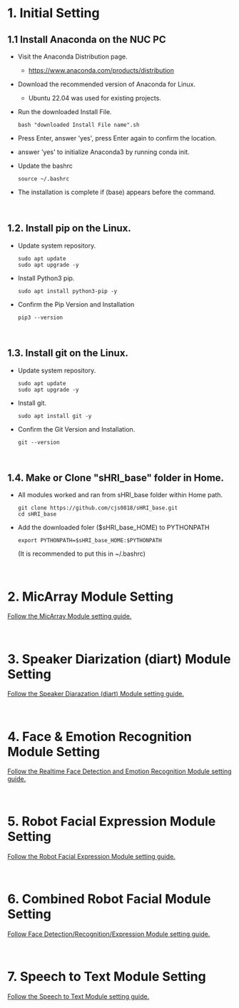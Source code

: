 # 1. Initial Setting

## 1.1 Install Anaconda on the NUC PC

* Visit the Anaconda Distribution page.
  * https://www.anaconda.com/products/distribution


* Download the recommended version of Anaconda for Linux.
  * Ubuntu 22.04 was used for existing projects.


* Run the downloaded Install File.
  ```
  bash "downloaded Install File name".sh
  ```

* Press Enter, answer 'yes', press Enter again to confirm the location.

* answer 'yes' to initialize Anaconda3 by running conda init.

* Update the bashrc
  ```
  source ~/.bashrc
  ```

* The installation is complete if (base) appears before the command.    
</br>

## 1.2. Install pip on the Linux.

* Update system repository.
  ```
  sudo apt update
  sudo apt upgrade -y
  ```

* Install Python3 pip.
  ```
  sudo apt install python3-pip -y
  ```

* Confirm the Pip Version and Installation
  ```
  pip3 --version
  ```
</br>

## 1.3. Install git on the Linux.

* Update system repository.
  ```
  sudo apt update
  sudo apt upgrade -y
  ```

* Install git.
  ```
  sudo apt install git -y
  ```

* Confirm the Git Version and Installation.
  ```
  git --version
  ```
</br>

## 1.4. Make or Clone "sHRI_base" folder in Home.

* All modules worked and ran from sHRI_base folder within Home path.
  ```
  git clone https://github.com/cjs0818/sHRI_base.git
  cd sHRI_base
  ```

* Add the downloaded foler ($sHRI_base_HOME) to PYTHONPATH
  ```
  export PYTHONPATH=$sHRI_base_HOME:$PYTHONPATH
  ```
  (It is recommended to put this in ~/.bashrc)

</br>

# 2. MicArray Module Setting

[Follow the MicArray Module setting guide.](https://github.com/cjs0818/sHRI_base/tree/main/MicArray)

</br>

# 3. Speaker Diarization (diart) Module Setting

[Follow the Speaker Diarazation (diart) Module setting guide.](https://github.com/cjs0818/sHRI_base/tree/main/diart)

</br>

# 4. Face & Emotion Recognition Module Setting

[Follow the Realtime Face Detection and Emotion Recognition Module setting guide.](https://github.com/cjs0818/sHRI_base/tree/main/FaceDetEmo)

</br>

# 5. Robot Facial Expression Module Setting

[Follow the Robot Facial Expression Module setting guide.](https://github.com/cjs0818/sHRI_base/tree/main/FacialExpression)

</br>

# 6. Combined Robot Facial Module Setting

[Follow Face Detection/Recognition/Expression Module setting guide.](https://github.com/cjs0818/sHRI_base/tree/main/FacialDetExp)

</br>

# 7. Speech to Text Module Setting

[Follow the Speech to Text Module setting guide.](https://github.com/cjs0818/sHRI_base/tree/main/STT)

</br>

